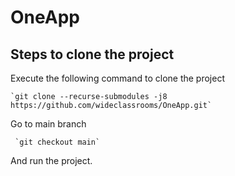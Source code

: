 # OneApp

## Steps to clone the project

Execute the following command to clone the project

    `git clone --recurse-submodules -j8 https://github.com/wideclassrooms/OneApp.git`

Go to main branch

     `git checkout main` 
And run the project.